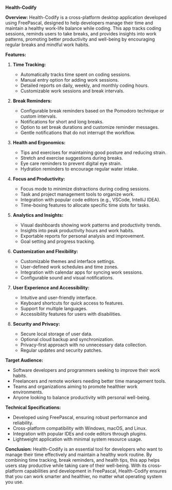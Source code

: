  

**Health-Codify**

**Overview:**
Health-Codify is a cross-platform desktop application developed using FreePascal, designed to help developers manage their time and maintain a healthy work-life balance while coding. This app tracks coding sessions, reminds users to take breaks, and provides insights into work patterns, promoting better productivity and well-being by encouraging regular breaks and mindful work habits.

**Features:**

1. **Time Tracking:**
   - Automatically tracks time spent on coding sessions.
   - Manual entry option for adding work sessions.
   - Detailed reports on daily, weekly, and monthly coding hours.
   - Customizable work sessions and break intervals.

2. **Break Reminders:**
   - Configurable break reminders based on the Pomodoro technique or custom intervals.
   - Notifications for short and long breaks.
   - Option to set break durations and customize reminder messages.
   - Gentle notifications that do not interrupt the workflow.

3. **Health and Ergonomics:**
   - Tips and exercises for maintaining good posture and reducing strain.
   - Stretch and exercise suggestions during breaks.
   - Eye care reminders to prevent digital eye strain.
   - Hydration reminders to encourage regular water intake.

4. **Focus and Productivity:**
   - Focus mode to minimize distractions during coding sessions.
   - Task and project management tools to organize work.
   - Integration with popular code editors (e.g., VSCode, IntelliJ IDEA).
   - Time-boxing features to allocate specific time slots for tasks.

5. **Analytics and Insights:**
   - Visual dashboards showing work patterns and productivity trends.
   - Insights into peak productivity hours and work habits.
   - Exportable reports for personal analysis and improvement.
   - Goal setting and progress tracking.

6. **Customization and Flexibility:**
   - Customizable themes and interface settings.
   - User-defined work schedules and time zones.
   - Integration with calendar apps for syncing work sessions.
   - Configurable sound and visual notifications.

7. **User Experience and Accessibility:**
   - Intuitive and user-friendly interface.
   - Keyboard shortcuts for quick access to features.
   - Support for multiple languages.
   - Accessibility features for users with disabilities.

8. **Security and Privacy:**
   - Secure local storage of user data.
   - Optional cloud backup and synchronization.
   - Privacy-first approach with no unnecessary data collection.
   - Regular updates and security patches.

**Target Audience:**
- Software developers and programmers seeking to improve their work habits.
- Freelancers and remote workers needing better time management tools.
- Teams and organizations aiming to promote healthier work environments.
- Anyone looking to balance productivity with personal well-being.

**Technical Specifications:**
- Developed using FreePascal, ensuring robust performance and reliability.
- Cross-platform compatibility with Windows, macOS, and Linux.
- Integration with popular IDEs and code editors through plugins.
- Lightweight application with minimal system resource usage.

**Conclusion:**
Health-Codify is an essential tool for developers who want to manage their time effectively and maintain a healthy work routine. By combining time tracking, break reminders, and health tips, this app helps users stay productive while taking care of their well-being. With its cross-platform capabilities and development in FreePascal, Health-Codify ensures that you can work smarter and healthier, no matter what operating system you use.
 

